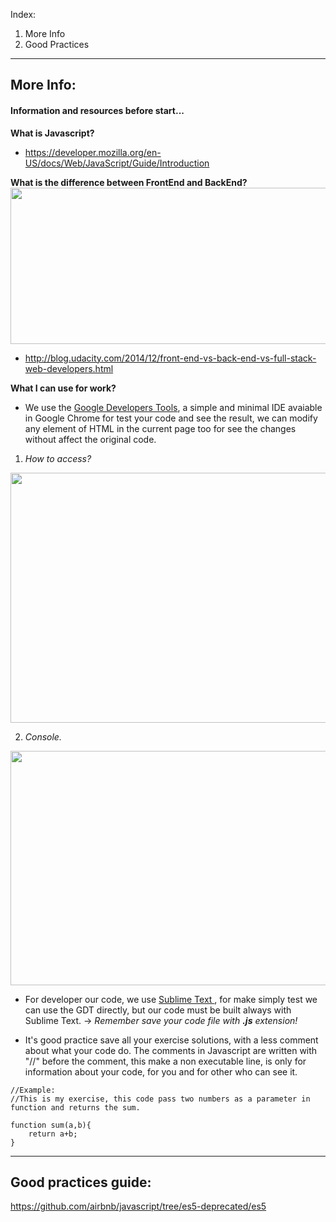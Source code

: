 
Index: 
1. More Info
2. Good Practices

---

## More Info:

#### Information and resources before start...
**What is Javascript?**
- https://developer.mozilla.org/en-US/docs/Web/JavaScript/Guide/Introduction

**What is the difference between FrontEnd and BackEnd?**
<img width="550px" align="middle" height="250" src="img/frontback.jpg" >
- http://blog.udacity.com/2014/12/front-end-vs-back-end-vs-full-stack-web-developers.html

**What I can use for work?**
- We use the <a target="_blank" href="https://developers.google.com/web/tools/chrome-devtools/">Google Developers Tools</a>, a simple and minimal IDE avaiable in Google Chrome for test your code and see the result, we can modify any element of HTML in the current page too for see the changes without affect the original code. 

1. *How to access?*
<img width="550px" align="middle" height="400" src="img/dev-tools.png" >

2. *Console.*
<img width="550px" align="middle" height="375" src="img/console.png" >

- For developer our code, we use <a target="_blank" href="http://www.sublimetext.com/">Sublime Text </a>, for make simply test we can use the GDT directly, but our code must be built always with Sublime Text.
-> *Remember save your code file with **.js** extension!*

- It's good practice save all your exercise solutions, with a less comment about what your code do. The comments in Javascript are written with "//" before the comment, this make a non executable line, is only for information about your code, for you and for other who can see it.

```
//Example: 
//This is my exercise, this code pass two numbers as a parameter in function and returns the sum.

function sum(a,b){
    return a+b;
}
```

---

## Good practices guide:

https://github.com/airbnb/javascript/tree/es5-deprecated/es5



